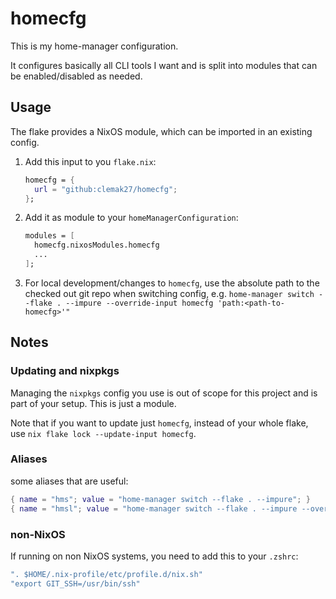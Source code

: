 # homecfg

This is my home-manager configuration.

It configures basically all CLI tools I want and is split into modules that can be
enabled/disabled as needed.

## Usage

The flake provides a NixOS module, which can be imported in an existing config.

1. Add this input to you `flake.nix`:

   ```nix
   homecfg = {
     url = "github:clemak27/homecfg";
   };
   ```

2. Add it as module to your `homeManagerConfiguration`:

   ```nix
   modules = [
     homecfg.nixosModules.homecfg
     ...
   ];
   ```

3. For local development/changes to `homecfg`, use the absolute path to
   the checked out git repo when switching config, e.g.
   `home-manager switch --flake . --impure --override-input homecfg 'path:<path-to-homecfg>'"`

## Notes

### Updating and nixpkgs

Managing the `nixpkgs` config you use is out of scope for this project
and is part of your setup. This is just a module.

Note that if you want to update just `homecfg`, instead
of your whole flake, use `nix flake lock --update-input homecfg`.

### Aliases

some aliases that are useful:

```nix
{ name = "hms"; value = "home-manager switch --flake . --impure"; }
{ name = "hmsl"; value = "home-manager switch --flake . --impure --override-input homecfg 'path:<path-to-homecfg>'"; }
```

### non-NixOS

If running on non NixOS systems, you need to add this to your `.zshrc`:

```nix
". $HOME/.nix-profile/etc/profile.d/nix.sh"
"export GIT_SSH=/usr/bin/ssh"
```
